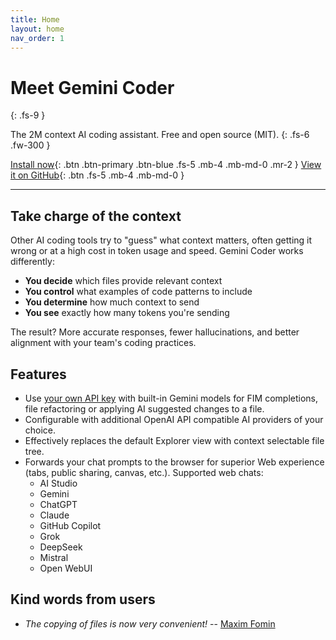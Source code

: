 ```yaml
---
title: Home
layout: home
nav_order: 1
---
```


# Meet Gemini Coder
{: .fs-9 }

The 2M context AI coding assistant. Free and open source (MIT).
{: .fs-6 .fw-300 }

[Install now](/docs/installation.html){: .btn .btn-primary .btn-blue .fs-5 .mb-4 .mb-md-0 .mr-2 }
[View it on GitHub](https://github.com/robertpiosik/gemini-coder){: .btn .fs-5 .mb-4 .mb-md-0 }

---

## Take charge of the context

Other AI coding tools try to "guess" what context matters, often getting it wrong or at a high cost in token usage and speed. Gemini Coder works differently:

- **You decide** which files provide relevant context
- **You control** what examples of code patterns to include
- **You determine** how much context to send
- **You see** exactly how many tokens you're sending

The result? More accurate responses, fewer hallucinations, and better alignment with your team's coding practices.

## Features

- Use <a href="https://aistudio.google.com/app/apikey" target="_blank">your own API key</a> with built-in Gemini models for FIM completions, file refactoring or applying AI suggested changes to a file.
- Configurable with additional OpenAI API compatible AI providers of your choice.
- Effectively replaces the default Explorer view with context selectable file tree.
- Forwards your chat prompts to the browser for superior Web experience (tabs, public sharing, canvas, etc.). Supported web chats:
  - AI Studio
  - Gemini
  - ChatGPT
  - Claude
  - GitHub Copilot
  - Grok
  - DeepSeek
  - Mistral
  - Open WebUI

## Kind words from users

- _The copying of files is now very convenient!_ -- <a href="https://marketplace.visualstudio.com/items?itemName=robertpiosik.gemini-coder&ssr=false#review-details" target="_blank">Maxim Fomin</a>
